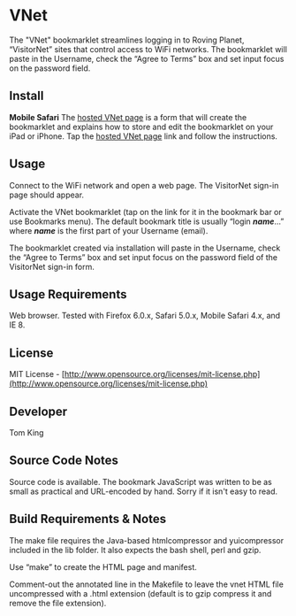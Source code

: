 VNet
==========
The "VNet" bookmarklet streamlines logging in to Roving Planet, “VisitorNet” sites that control access to WiFi networks. The bookmarklet will paste in the Username, check the “Agree to Terms” box and set input focus on the password field.

Install
----------
**Mobile Safari**
The [hosted VNet page](http://mmind.me/vnet) is a form that will create the bookmarklet and explains how to store and edit the bookmarklet on your iPad or iPhone. Tap the [hosted VNet page](http://mmind.me/vnet) link and follow the instructions.

Usage
----------
Connect to the WiFi network and open a web page. The VisitorNet sign-in page should appear.

Activate the VNet bookmarklet (tap on the link for it in the bookmark bar or use Bookmarks menu). The default bookmark title is usually “login ___name___…” where ___name___ is the first part of your Username (email).

The bookmarklet created via installation will paste in the Username, check the “Agree to Terms” box and set input focus on the password field of the VisitorNet sign-in form.

Usage Requirements
----------
Web browser. Tested with Firefox 6.0.x, Safari 5.0.x, Mobile Safari 4.x, and IE 8.

License
----------
MIT License - [http://www.opensource.org/licenses/mit-license.php](http://www.opensource.org/licenses/mit-license.php)

Developer
----------
Tom King

Source Code Notes
----------
Source code is available. The bookmark JavaScript was written to be as small as practical and URL-encoded by hand. Sorry if it isn't easy to read.

Build Requirements & Notes
----------
The make file requires the Java-based htmlcompressor and yuicompressor included in the lib folder. It also expects the bash shell, perl and gzip.

Use “make” to create the HTML page and manifest.

Comment-out the annotated line in the Makefile to leave the vnet HTML file uncompressed with a .html extension (default is to gzip compress it and remove the file extension).  

